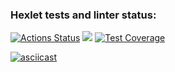 ### Hexlet tests and linter status:
[![Actions Status](https://github.com/Bookworm47/java-project-71/actions/workflows/hexlet-check.yml/badge.svg)](https://github.com/Bookworm47/java-project-71/actions)
<a href="https://codeclimate.com/github/Bookworm47/java-project-71/maintainability"><img src="https://api.codeclimate.com/v1/badges/94817d62cc2a812d9bfe/maintainability" /></a>
[![Test Coverage](https://api.codeclimate.com/v1/badges/94817d62cc2a812d9bfe/test_coverage)](https://codeclimate.com/github/Bookworm47/java-project-71/test_coverage)

[![asciicast](https://asciinema.org/a/627215.svg)](https://asciinema.org/a/627215)

